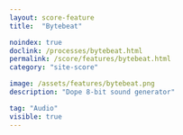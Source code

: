 ```yaml
---
layout: score-feature
title:  "Bytebeat"

noindex: true
doclink: /processes/bytebeat.html
permalink: /score/features/bytebeat.html
category: "site-score"

image: /assets/features/bytebeat.png
description: "Dope 8-bit sound generator"

tag: "Audio"
visible: true
---
```

